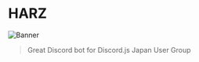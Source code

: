 # HARZ

![Banner](https://github.com/InkoHX/HARZ/raw/master/media/HARZ_BANNER.gif)

> Great Discord bot for Discord.js Japan User Group
